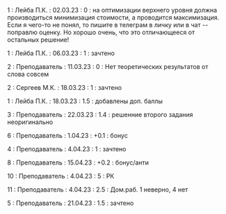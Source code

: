 1 : Лейба П.К. : 02.03.23 : 0 : на оптимизации верхнего уровня должна производиться минимизация стоимости, а проводится максимизация. Если я чего-то не понял, то пишите в телеграм в личку или в чат -- поправлю оценку. Но хорошо очень, что это отличающееся от остальных решение!

1 : Лейба П.К. : 06.03.23 : 1 : зачтено 

2 : Преподаватель : 11.03.23 : 0 : Нет теоретических результатов от слова совсем

2 : Сергеев М.К. : 18.03.23 : 1 : зачтено

1 : Лейба П.К. : 18.03.23 : 1.5 : добавлены доп. баллы 

3 : Преподаватель : 22.03.23 : 1.4 : решенние второго задания неоригинально

6 : Преподаватель : 1.04.23 : +0.1 : бонус

4 : Преподаватель : 4.04.23 : 1 : зачтено

8 : Преподаватель : 15.04.23 : +0.2 : бонус/анти

10 : Преподаватель : 4.04.23 : 5 : РК

11 : Преподаватель : 4.04.23 : 2.5 : Дом.раб. 1 неверно, 4 нет

5 : Преподаватель : 21.04.23 : 1.5 : зачтено


